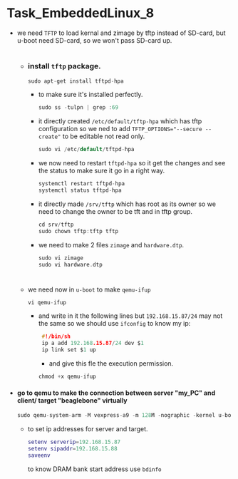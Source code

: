 # Task_EmbeddedLinux_8
- we need `TFTP` to load kernal and zimage by tftp instead of SD-card, but u-boot need SD-card, so we won't pass SD-card up.
  #
  - ### install `tftp` package.
      
      ```c
      sudo apt-get install tftpd-hpa
      ```
     - to make sure it's installed perfectly.
       
        ```v
        sudo ss -tulpn | grep :69
        ```
     - it directly created `/etc/default/tftp-hpa` which has tftp configuration so we ned to add `TFTP_OPTIONS="--secure --create"` to be editable not read only.
       
        ```c
        sudo vi /etc/default/tftpd-hpa
        ```
      - we now need to restart `tftpd-hpa` so it get the changes and see the status to make sure it go in a right way.
        
        ```c
        systemctl restart tftpd-hpa
        systemctl status tftpd-hpa
        ```
       - it directly made `/srv/tftp` which has root as its owner so we need to change the owner to be tft and in tftp group.
         
          ```c
          cd srv/tftp
          sudo chown tftp:tftp tftp
          ```
       - we need to make 2 files `zimage` and `hardware.dtp`.
  
          ```c
          sudo vi zimage
          sudo vi hardware.dtp
          ```
      #       
  - we need now in `u-boot` to make `qemu-ifup`
      ```c
      vi qemu-ifup
      ```
    - and write in it the following lines but `192.168.15.87/24` may not the same so we should use `ifconfig` to know my ip:
  
      ```c
       #!/bin/sh
       ip a add 192.168.15.87/24 dev $1
       ip link set $1 up
      ```
      - and give this fle the execution permission.
        
       ```c
      chmod +x qemu-ifup
      ```
- #### go to qemu to make the connection between server "my_PC" and client/ target "beaglebone" virtually
  ```v   
  sudo qemu-system-arm -M vexpress-a9 -m 128M -nographic -kernel u-boot -sd sd.img -net tap,script=./qemu-ifup -net nic
  ```
  - to set ip addresses for server and target.
  
    ```m
    setenv serverip=192.168.15.87
    setenv sipaddr=192.168.15.88
    saveenv
    ```
    to know DRAM bank start address use `bdinfo` 























  
  
